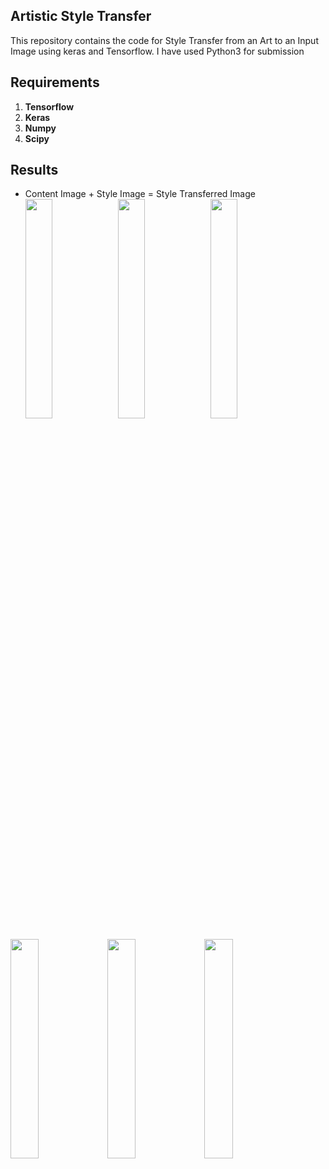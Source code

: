 ## Artistic Style Transfer
This repository contains the code for Style Transfer from an Art to an Input Image using keras and Tensorflow.
I have used Python3 for submission
## Requirements
1. **Tensorflow**
2. **Keras**
3. **Numpy**
4. **Scipy**

## Results
* Content Image                                 +                      Style Image            =       Style Transferred Image
  <img src="content_image.png" alt="" width="30%"> <img src="style.png" alt="" width="30%"> <img src="StyleTransferredImage.png" alt="" width="30%">


<img src="Sample Images/content_image.png" alt="" width="30%"> <img src="Sample Images/style_image.png" alt="" width="30%"> <img src="Sample Images/StyleTransferredImage.png" alt="" width="30%">
